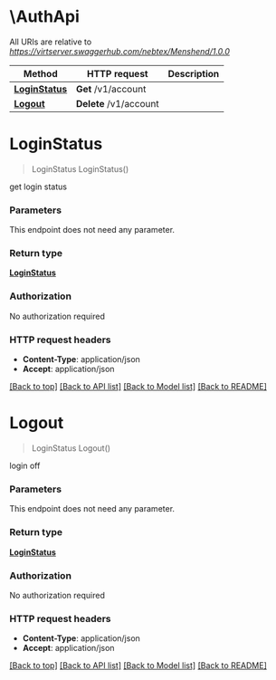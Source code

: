 # \AuthApi

All URIs are relative to *https://virtserver.swaggerhub.com/nebtex/Menshend/1.0.0*

Method | HTTP request | Description
------------- | ------------- | -------------
[**LoginStatus**](AuthApi.md#LoginStatus) | **Get** /v1/account | 
[**Logout**](AuthApi.md#Logout) | **Delete** /v1/account | 


# **LoginStatus**
> LoginStatus LoginStatus()



get login status


### Parameters
This endpoint does not need any parameter.

### Return type

[**LoginStatus**](LoginStatus.md)

### Authorization

No authorization required

### HTTP request headers

 - **Content-Type**: application/json
 - **Accept**: application/json

[[Back to top]](#) [[Back to API list]](../README.md#documentation-for-api-endpoints) [[Back to Model list]](../README.md#documentation-for-models) [[Back to README]](../README.md)

# **Logout**
> LoginStatus Logout()



login off


### Parameters
This endpoint does not need any parameter.

### Return type

[**LoginStatus**](LoginStatus.md)

### Authorization

No authorization required

### HTTP request headers

 - **Content-Type**: application/json
 - **Accept**: application/json

[[Back to top]](#) [[Back to API list]](../README.md#documentation-for-api-endpoints) [[Back to Model list]](../README.md#documentation-for-models) [[Back to README]](../README.md)

